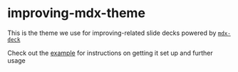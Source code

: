 # improving-mdx-theme

This is the theme we use for improving-related slide decks powered by [`mdx-deck`](https://github.com/jxnblk/mdx-deck)

Check out the [example](./example) for instructions on getting it set up and further usage
